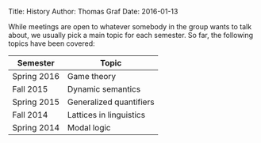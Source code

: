 Title: History
Author: Thomas Graf
Date: 2016-01-13

While meetings are open to whatever somebody in the group wants to talk about, we usually pick a main topic for each semester.
So far, the following topics have been covered:

Semester    | Topic
----------- | ------------
Spring 2016         | Game theory
Fall 2015           | Dynamic semantics
Spring 2015         | Generalized quantifiers
Fall 2014           | Lattices in linguistics
Spring 2014         | Modal logic
